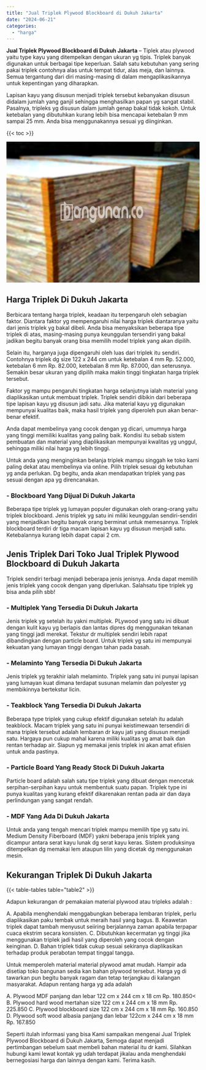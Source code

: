 ```yaml
---
title: "Jual Triplek Plywood Blockboard di Dukuh Jakarta"
date: "2024-06-21"
categories: 
  - "harga"
---
```


**Jual Triplek Plywood Blockboard di Dukuh Jakarta** – Tiplek atau plywood yaitu type kayu yang ditempelkan dengan ukuran yg tipis. Triplek banyak digunakan untuk berbagai tipe keperluan. Salah satu kebutuhan yang sering pakai triplek contohnya alas untuk tempat tidur, alas meja, dan lainnya. Semua tergantung dari diri masing-masing di dalam mengaplikasikannya untuk kepentingan yang diharapkan.

Lapisan kayu yang disusun menjadi triplek tersebut kebanyakan disusun didalam jumlah yang ganjil sehingga menghasilkan papan yg sangat stabil. Pasalnya, tripleks yg disusun dalam jumlah genap bakal tidak kokoh. Untuk ketebalan yang dibutuhkan kurang lebih bisa mencapai ketebalan 9 mm sampai 25 mm. Anda bisa menggunakannya sesuai yg diinginkan.

{{< toc >}}

![Jual Triplek Plywood Blockboard di Dukuh Jakarta](/images/jual-triplek-murah-23.png)

## Harga Triplek Di Dukuh Jakarta

Berbicara tentang harga triplek, keadaan itu terpengaruh oleh sebagian faktor. Diantara faktor yg mempengaruhi nilai harga triplek diantaranya yaitu dari jenis triplek yg bakal dibeli. Anda bisa menyaksikan beberapa tipe triplek di atas, masing-masing punya keunggulan tersendiri yang bakal jadikan begitu banyak orang bisa memilih model triplek yang akan dipilih.

Selain itu, harganya juga dipengaruhi oleh luas dari triplek itu sendiri. Contohnya triplek dg size 122 x 244 cm untuk ketebalan 4 mm Rp. 52.000, ketebalan 6 mm Rp. 82.000, ketebalan 8 mm Rp. 87.000, dan seterusnya. Semakin besar ukuran yang dipilih maka makin tinggi tingkatan harga triplek tersebut.

Faktor yg mampu pengaruhi tingkatan harga selanjutnya ialah material yang diaplikasikan untuk membuat triplek. Triplek sendiri dibikin dari beberapa tipe lapisan kayu yg disusun jadi satu. Jika material kayu yg digunakan mempunyai kualitas baik, maka hasil triplek yang diperoleh pun akan benar-benar efektif.

Anda dapat membelinya yang cocok dengan yg dicari, umumnya harga yang tinggi memiliki kualitas yang paling baik. Kondisi itu sebab sistem pembuatan dan material yang diaplikasikan mempunyai kwalitas yg unggul, sehingga miliki nilai harga yg lebih tinggi.

Untuk anda yang menginginkan belanja triplek mampu singgah ke toko kami paling dekat atau membelinya via online. Pilih triplek sesuai dg kebutuhan yg anda perlukan. Dg begitu, anda akan mendapatkan triplek yang pas sesuai dengan apa yg direncanakan.

### \- Blockboard Yang Dijual Di Dukuh Jakarta

Beberapa tipe triplek yg lumayan populer digunakan oleh orang-orang yaitu triplek blockboard. Jenis triplek yg satu ini miliki keunggulan sendiri-sendiri yang menjadikan begitu banyak orang berminat untuk memesannya. Triplek blockboard terdiri dr tiga macam lapisan kayu yg disusun menjadi satu. Ketebalannya kurang lebih dapat capai 2 cm.

## Jenis Triplek Dari Toko Jual Triplek Plywood Blockboard di Dukuh Jakarta

Triplek sendiri terbagi menjadi beberapa jenis jenisnya. Anda dapat memilih jenis triplek yang cocok dengan yang diperlukan. Salahsatu tipe triplek yg bisa anda pilih sbb!

### \- Multiplek Yang Tersedia Di Dukuh Jakarta

Jenis triplek yg setelah itu yakni multiplek. PLywood yang satu ini dibuat dengan kulit kayu yg berlapis dan lantas dipres dg menggunakan tekanan yang tinggi jadi merekat. Tekstur dr multiplek sendiri lebih rapat dibandingkan dengan particle board. Untuk triplek yg satu ini mempunyai kekuatan yang lumayan tinggi dengan tahan pada basah.

### \- Melaminto Yang Tersedia Di Dukuh Jakarta

Jenis triplek yg terakhir ialah melaminto. Triplek yang satu ini punyai lapisan yang lumayan kuat dimana terdapat susunan melamin dan polyester yg membikinnya bertekstur licin.

### \- Teakblock Yang Tersedia Di Dukuh Jakarta

Beberapa type triplek yang cukup efektif digunakan setelah itu adalah teakblock. Macam triplek yang satu ini punyai keistimewaan tersendiri di mana triplek tersebut adalah lembaran dr kayu jati yang disusun menjadi satu. Hargaya pun cukup mahal karena miliki kualitas yg amat baik dan rentan terhadap air. Siapun yg memakai jenis triplek ini akan amat efisien untuk anda pastinya.

### \- Particle Board Yang Ready Stock Di Dukuh Jakarta

Particle board adalah salah satu tipe triplek yang dibuat dengan mencetak serpihan-serpihan kayu untuk membentuk suatu papan. Triplek type ini punya kualitas yang kurang efektif dikarenakan rentan pada air dan daya perlindungan yang sangat rendah.

### \- MDF Yang Ada Di Dukuh Jakarta

Untuk anda yang tengah mencari triplek mampu memilih tipe yg satu ini. Medium Density Fiberboard (MDF) yakni beberapa jenis triplek yang dicampur antara serat kayu lunak dg serat kayu keras. Sistem produksinya ditempelkan dg memakai lem ataupun lilin yang dicetak dg menggunakan mesin.

## Kekurangan Triplek Di Dukuh Jakarta

{{< table-tables table="table2" >}}

Adapun kekurangan dr pemakaian material plywood atau tripleks adalah :

A. Apabila menghendaki menggabungkan beberapa lembaran triplek, perlu diaplikasikan paku tembak untuk meraih hasil yang bagus. B. Keawetan triplek dapat tambah menyusut seiiring berjalannya zaman apabila terpapar cuaca ekstrim secara konsisten. C. Dibutuhkan kecermatan yg tinggi jika menggunakan triplek jadi hasil yang diperoleh yang cocok dengan keinginan. D. Bahan triplek tidak cukup sesuai sekiranya diaplikasikan terhadap produk perabotan tempat tinggal tangga.

Untuk memperoleh material material plywood amat mudah. Hampir ada disetiap toko bangunan sedia kan bahan plywood tersebut. Harga yg di tawarkan pun begitu banyak ragam dan tetap terjangkau di kalangan masyarakat. Adapun rentang harga yg ada adalah

A. Plywood MDF panjang dan lebar 122 cm x 244 cm x 18 cm Rp. 180.850< B. Plywood hard wood mertahan size 122 cm x 244 cm x 18 mm Rp. 225.850 C. Plywood blockboard size 122 cm x 244 cm x 18 mm Rp. 160.850 D. Plywood soft wood albasia panjang dan lebar 122cm x 244 cm x 18 mm Rp. 167.850

Seperti itulah informasi yang bisa Kami sampaikan mengenai Jual Triplek Plywood Blockboard di Dukuh Jakarta, Semoga dapat menjadi pertimbangan sebelum saat membeli bahan material itu dr kami. Silahkan hubungi kami lewat kontak yg udah terdapat jikalau anda menghendaki bernegosiasi harga dan lainnya dengan kami. Terima kasih.
